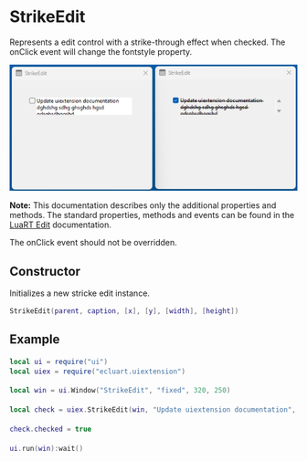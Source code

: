 # StrikeEdit

Represents a edit control with a strike-through effect when checked. The onClick event will change the fontstyle property.

![strikeedit](/docs/strikeedit/strikeedit01.png)

**Note:**
This documentation describes only the additional properties and methods.
The standard properties, methods and events can be found in the [LuaRT Edit](https://www.luart.org/doc/ui/Edit.html) documentation.

The onClick event should not be overridden.

## Constructor

Initializes a new stricke edit instance.

```Lua
StrikeEdit(parent, caption, [x], [y], [width], [height])
```

## Example

```Lua
local ui = require("ui")
local uiex = require("ecluart.uiextension")

local win = ui.Window("StrikeEdit", "fixed", 320, 250)

local check = uiex.StrikeEdit(win, "Update uiextension documentation", 40, 40, 250, 40)

check.checked = true

ui.run(win):wait()
```
